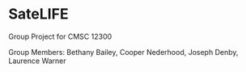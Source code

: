 # SateLIFE
Group Project for CMSC 12300

Group Members: Bethany Bailey, Cooper Nederhood, Joseph Denby, Laurence Warner